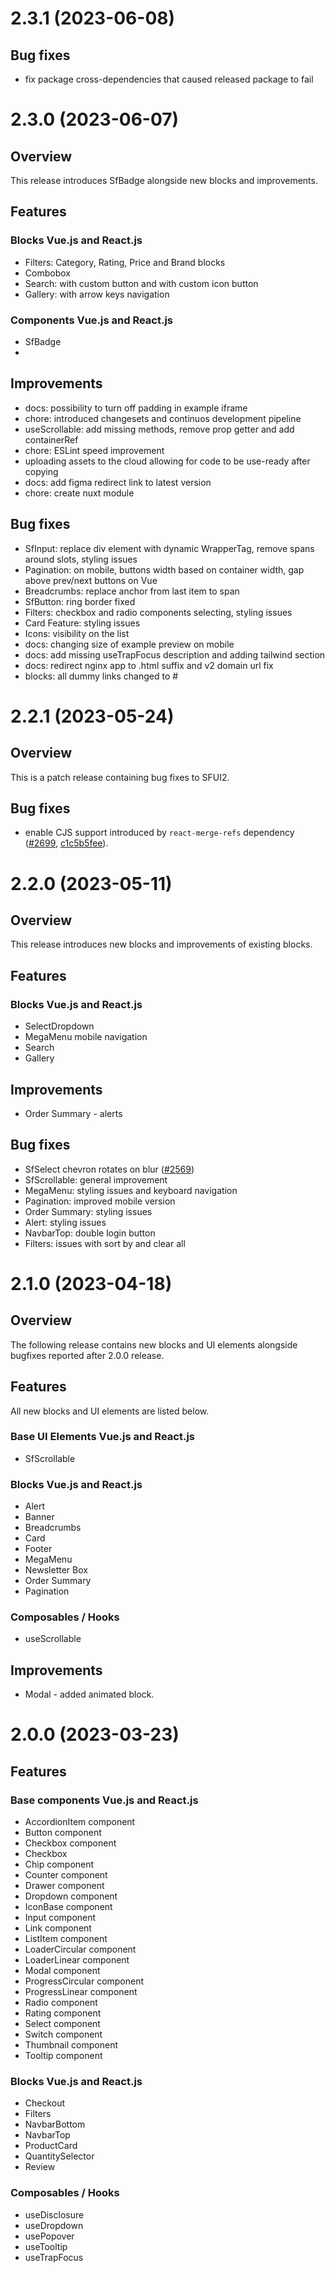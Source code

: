 # 2.3.1 (2023-06-08)

## Bug fixes

- fix package cross-dependencies that caused released package to fail

# 2.3.0 (2023-06-07)

## Overview

This release introduces SfBadge alongside new blocks and improvements.

## Features

### Blocks Vue.js and React.js

- Filters: Category, Rating, Price and Brand blocks
- Combobox
- Search: with custom button and with custom icon button
- Gallery: with arrow keys navigation 
  
### Components Vue.js and React.js

- SfBadge
- 
## Improvements

- docs: possibility to turn off padding in example iframe 
- chore: introduced changesets and continuos development pipeline 
- useScrollable: add missing methods, remove prop getter and add containerRef  
- chore: ESLint speed improvement
- uploading assets to the cloud allowing for code to be use-ready after copying 
- docs: add figma redirect link to latest version
- chore: create nuxt module 

## Bug fixes

- SfInput: replace div element with dynamic WrapperTag, remove spans around slots, styling issues
- Pagination: on mobile, buttons width based on container width, gap above prev/next buttons on Vue 
- Breadcrumbs: replace anchor from last item to span 
- SfButton: ring border fixed
- Filters: checkbox and radio components selecting, styling issues
- Card Feature: styling issues
- Icons: visibility on the list 
- docs: changing size of example preview on mobile
- docs: add missing useTrapFocus description and adding tailwind section 
- docs: redirect nginx app to .html suffix and v2 domain url fix
- blocks: all dummy links changed to # 

# 2.2.1 (2023-05-24)

## Overview

This is a patch release containing bug fixes to SFUI2.

## Bug fixes

- enable CJS support introduced by `react-merge-refs` dependency ([#2699](https://github.com/vuestorefront/storefront-ui/issues/2699), [c1c5b5fee](https://github.com/vuestorefront/storefront-ui/commit/c1c5b5feee1c7a7e2a2933f001e3f4239887f15d)).

# 2.2.0 (2023-05-11)

## Overview

This release introduces new blocks and improvements of existing blocks.

## Features

### Blocks Vue.js and React.js

- SelectDropdown
- MegaMenu mobile navigation
- Search
- Gallery

## Improvements

- Order Summary - alerts

## Bug fixes

- SfSelect chevron rotates on blur ([#2569](https://github.com/vuestorefront/storefront-ui/issues/2569))
- SfScrollable: general improvement
- MegaMenu: styling issues and keyboard navigation
- Pagination: improved mobile version
- Order Summary: styling issues
- Alert: styling issues
- NavbarTop: double login button
- Filters: issues with sort by and clear all

# 2.1.0 (2023-04-18)

## Overview

The following release contains new blocks and UI elements alongside bugfixes reported after 2.0.0 release.

## Features

All new blocks and UI elements are listed below.

### Base UI Elements Vue.js and React.js

- SfScrollable

### Blocks Vue.js and React.js

- Alert
- Banner
- Breadcrumbs
- Card
- Footer
- MegaMenu
- Newsletter Box
- Order Summary
- Pagination

### Composables / Hooks

- useScrollable

## Improvements

- Modal - added animated block.

# 2.0.0 (2023-03-23)

## Features

### Base components Vue.js and React.js

- AccordionItem component
- Button component
- Checkbox component
- Checkbox
- Chip component
- Counter component
- Drawer component
- Dropdown component
- IconBase component
- Input component
- Link component
- ListItem component
- LoaderCircular component
- LoaderLinear component
- Modal component
- ProgressCircular component
- ProgressLinear component
- Radio component
- Rating component
- Select component
- Switch component
- Thumbnail component
- Tooltip component

### Blocks Vue.js and React.js

- Checkout
- Filters
- NavbarBottom
- NavbarTop
- ProductCard
- QuantitySelector
- Review

### Composables / Hooks

- useDisclosure
- useDropdown
- usePopover
- useTooltip
- useTrapFocus
